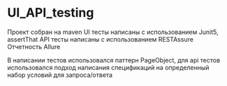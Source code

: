 # UI_API_testing
Проект собран на maven
UI тесты написаны с использованием Junit5, assertThat
API тесты написаны с использованием RESTAssure
Отчетность Allure

В написании тестов использовался паттерн PageObject, для api тестов использовался подход написания спецификаций на определенный набор условий для запроса/ответа
